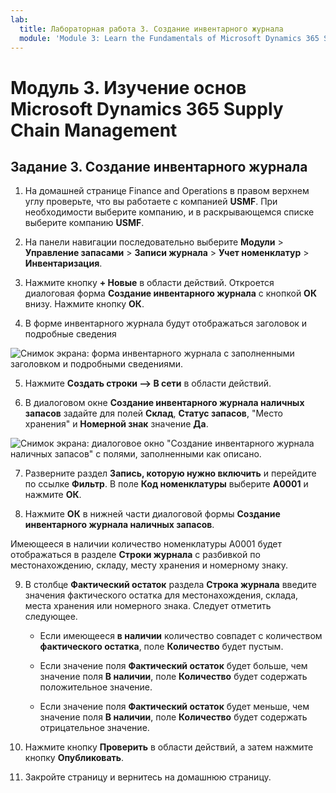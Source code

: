 ```yaml
---
lab:
  title: Лабораторная работа 3. Создание инвентарного журнала
  module: 'Module 3: Learn the Fundamentals of Microsoft Dynamics 365 Supply Chain Management'
---
```


# <a name="module-3-learn-the-fundamentals-of-microsoft-dynamics-365-supply-chain-management"></a>Модуль 3. Изучение основ Microsoft Dynamics 365 Supply Chain Management

## <a name="lab-3---create-a-counting-journal"></a>Задание 3. Создание инвентарного журнала

1. На домашней странице Finance and Operations в правом верхнем углу проверьте, что вы работаете с компанией **USMF**. При необходимости выберите компанию, и в раскрывающемся списке выберите компанию **USMF**.

2. На панели навигации последовательно выберите **Модули** > **Управление запасами** > **Записи журнала** > **Учет номенклатур** > **Инвентаризация**.

3. Нажмите кнопку **+ Новые** в области действий. Откроется диалоговая форма **Создание инвентарного журнала** с кнопкой **ОК** внизу. Нажмите кнопку **ОК**.

4. В форме инвентарного журнала будут отображаться заголовок и подробные сведения

![Снимок экрана: форма инвентарного журнала с заполненными заголовком и подробными сведениями.](../media/lp-scm-m-002-warehouse-inventory-mgmt-06.png)

5. Нажмите **Создать строки —&gt; В сети** в области действий.

6. В диалоговом окне **Создание инвентарного журнала наличных запасов** задайте для полей **Склад**, **Статус запасов**, "Место хранения" и **Номерной знак** значение **Да**. 

![Снимок экрана: диалоговое окно "Создание инвентарного журнала наличных запасов" с полями, заполненными как описано.](../media/lp-scm-m-002-warehouse-inventory-mgmt-07.png)

7. Разверните раздел **Запись, которую нужно включить** и перейдите по ссылке **Фильтр**. В поле **Код номенклатуры** выберите **A0001** и нажмите **ОК**.

8. Нажмите **ОК** в нижней части диалоговой формы **Создание инвентарного журнала наличных запасов**.

Имеющееся в наличии количество номенклатуры A0001 будет отображаться в разделе **Строки журнала** с разбивкой по местонахождению, складу, месту хранения и номерному знаку.

9. В столбце **Фактический остаток** раздела **Строка журнала** введите значения фактического остатка для местонахождения, склада, места хранения или номерного знака. Следует отметить следующее.

    - Если имеющееся **в наличии** количество совпадет с количеством **фактического остатка**, поле **Количество** будет пустым.

    - Если значение поля **Фактический остаток** будет больше, чем значение поля **В наличии**, поле **Количество** будет содержать положительное значение.

    - Если значение поля **Фактический остаток** будет меньше, чем значение поля **В наличии**, поле **Количество** будет содержать отрицательное значение.

10. Нажмите кнопку **Проверить** в области действий, а затем нажмите кнопку **Опубликовать**.

11. Закройте страницу и вернитесь на домашнюю страницу.
